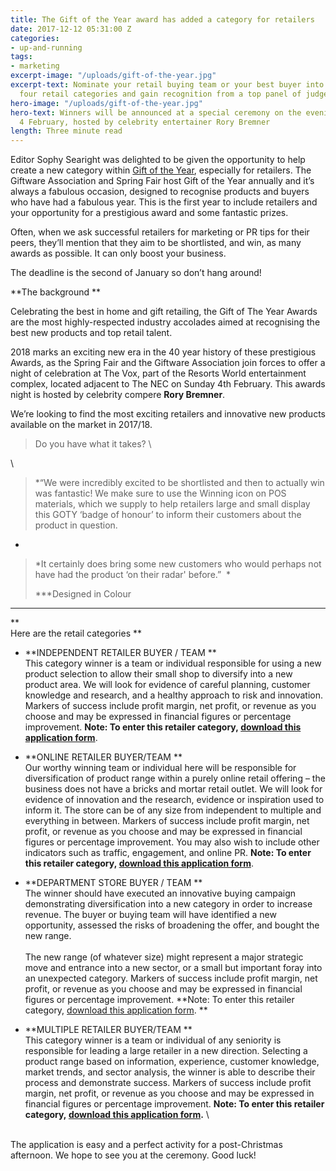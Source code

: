 ```yaml
---
title: The Gift of the Year award has added a category for retailers
date: 2017-12-12 05:31:00 Z
categories:
- up-and-running
tags:
- marketing
excerpt-image: "/uploads/gift-of-the-year.jpg"
excerpt-text: Nominate your retail buying team or your best buyer into one of the
  four retail categories and gain recognition from a top panel of judges
hero-image: "/uploads/gift-of-the-year.jpg"
hero-text: Winners will be announced at a special ceremony on the evening of Sunday
  4 February, hosted by celebrity entertainer Rory Bremner
length: Three minute read
---
```


Editor Sophy Searight was delighted to be given the opportunity to help create a new category within [Gift of the Year](https://www.giftoftheyear.co.uk/), especially for retailers. The Giftware Association and Spring Fair host Gift of the Year annually and it’s always a fabulous occasion, designed to recognise products and buyers who have had a fabulous year. This is the first year to include retailers and your opportunity for a prestigious award and some fantastic prizes. 

Often, when we ask successful retailers for marketing or PR tips for their peers, they’ll mention that they aim to be shortlisted, and win, as many awards as possible. It can only boost your business.

The deadline is the second of January so don’t hang around!

**The background
**

Celebrating the best in home and gift retailing, the Gift of The Year Awards are the most highly-respected industry accolades aimed at recognising the best new products and top retail talent.

2018 marks an exciting new era in the 40 year history of these prestigious Awards, as the Spring Fair and the Giftware Association join forces to offer a night of celebration at The Vox, part of the Resorts World entertainment complex, located adjacent to The NEC on Sunday 4th February. This awards night is hosted by celebrity compere **Rory Bremner**.

We’re looking to find the most exciting retailers and innovative new products available on the market in 2017/18.

> Do you have what it takes?
\
> 
\
> *“We were incredibly excited to be shortlisted and then to actually win was fantastic! We make sure to use the Winning icon on POS materials, which we supply to help retailers large and small display this GOTY ‘badge of honour’ to inform their customers about the product in question.
*
>
> *It certainly does bring some new customers who would perhaps not have had the product ‘on their radar' before.”  *
>
> ***Designed in Colour
***

**
\
Here are the retail categories
**

* **INDEPENDENT RETAILER BUYER / TEAM
**\
  This category winner is a team or individual responsible for using a new product selection to allow their small shop to diversify into a new product area. We will look for evidence of careful planning, customer knowledge and research, and a healthy approach to risk and innovation. Markers of success include profit margin, net profit, or revenue as you choose and may be expressed in financial figures or percentage improvement. **Note: To enter this retailer category, [download this application form](https://gallery.mailchimp.com/9fabf33666fd137a8c6bce059/files/4d7510e7-8a50-4708-8988-e8206d152029/Retailer_Application_Form.01.docx)**.

* **ONLINE RETAILER BUYER/TEAM
**\
  Our worthy winning team or individual here will be responsible for diversification of product range within a purely online retail offering – the business does not have a bricks and mortar retail outlet. We will look for evidence of innovation and the research, evidence or inspiration used to inform it. The store can be of any size from independent to multiple and everything in between. Markers of success include profit margin, net profit, or revenue as you choose and may be expressed in financial figures or percentage improvement. You may also wish to include other indicators such as traffic, engagement, and online PR. **Note: To enter this retailer category, [download this application form](https://gallery.mailchimp.com/9fabf33666fd137a8c6bce059/files/4d7510e7-8a50-4708-8988-e8206d152029/Retailer_Application_Form.01.docx)**.

* **DEPARTMENT STORE BUYER / TEAM
**\
  The winner should have executed an innovative buying campaign demonstrating diversification into a new category in order to increase revenue. The buyer or buying team will have identified a new opportunity, assessed the risks of broadening the offer, and bought the new range.
\
  \
  The new range (of whatever size) might represent a major strategic move and entrance into a new sector, or a small but important foray into an unexpected category. Markers of success include profit margin, net profit, or revenue as you choose and may be expressed in financial figures or percentage improvement. **Note: To enter this retailer category, [download this application form](https://gallery.mailchimp.com/9fabf33666fd137a8c6bce059/files/4d7510e7-8a50-4708-8988-e8206d152029/Retailer_Application_Form.01.docx).
**

* **MULTIPLE RETAILER BUYER/TEAM
**\
  This category winner is a team or individual of any seniority is responsible for leading a large retailer in a new direction. Selecting a product range based on information, experience, customer knowledge, market trends, and sector analysis, the winner is able to describe their process and demonstrate success. Markers of success include profit margin, net profit, or revenue as you choose and may be expressed in financial figures or percentage improvement. **Note: To enter this retailer category, [download this application form](https://gallery.mailchimp.com/9fabf33666fd137a8c6bce059/files/4d7510e7-8a50-4708-8988-e8206d152029/Retailer_Application_Form.01.docx).**
\
  
\
  The application is easy and a perfect activity for a post-Christmas afternoon. We hope to see you at the ceremony. Good luck!
